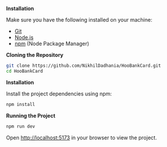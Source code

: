 **Installation**

Make sure you have the following installed on your machine:

- [Git](https://git-scm.com/)
- [Node.js](https://nodejs.org/en)
- [npm](https://www.npmjs.com/) (Node Package Manager)

**Cloning the Repository**

```bash
git clone https://github.com/NikhilDadhania/HooBankCard.git
cd HooBankCard
```

**Installation**

Install the project dependencies using npm:

```bash
npm install
```
**Running the Project**

```bash
npm run dev
```

Open [http://localhost:5173](http://localhost:5173) in your browser to view the project.
